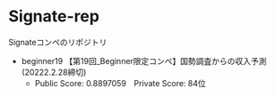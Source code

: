 # Signate-rep
Signateコンペのリポジトリ

- beginner19 【第19回_Beginner限定コンペ】国勢調査からの収入予測(20222.2.28締切)
  - Public Score: 0.8897059　Private Score: 84位